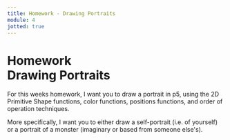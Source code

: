 ```yaml
---
title: Homework - Drawing Portraits
module: 4
jotted: true
---
```


# Homework<br>Drawing Portraits

For this weeks homework, I want you to draw a portrait in p5, using the 2D Primitive Shape functions, color functions, positions functions, and order of operation techniques.

More specifically, I want you to either draw a self-portrait (i.e. of yourself) or a portrait of a monster (imaginary or based from someone else's).
